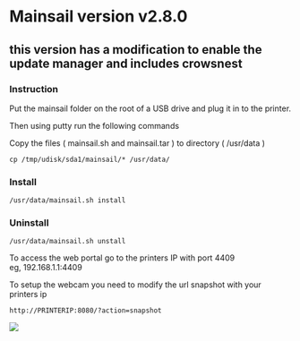 # Mainsail version v2.8.0

## this version has a modification to enable the update manager and includes crowsnest



### Instruction

Put the mainsail folder on the root of a USB drive and plug it in to the printer.


Then using putty run the following commands


Copy the files ( mainsail.sh and mainsail.tar ) to directory ( /usr/data )<br>

```cp /tmp/udisk/sda1/mainsail/* /usr/data/```<br>

### Install <br>

```/usr/data/mainsail.sh install```<br>

### Uninstall <br>

```/usr/data/mainsail.sh unstall```<br>




To access the web portal go to the printers IP with port 4409<br>
eg, 192.168.1.1:4409<br>




To setup the webcam you need to modify the url snapshot with your printers ip

```http://PRINTERIP:8080/?action=snapshot```

<img src=https://github.com/DnG-Crafts/K1_Series_Annex/blob/main/mainsail_updated/cam.jpg>